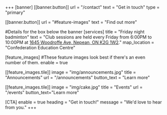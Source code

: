 +++
[banner]
  [[banner.button]]
      url = "/contact"
      text = "Get in touch"
      type = "primary"

  [[banner.button]]
      url = "#feature-images"
      text = "Find out more"

#Details for the box below the banner
[services]
  title = "Friday night badminton"
  text = "Club sessions are held every Friday from 6:00PM to 10:00PM at [1645 Woodroffe Ave, Nepean, ON K2G 1W2](https://www.google.ca/maps/place/Confederation+Education+Centre/@45.3285748,-75.7504288,17z/data=!4m6!3m5!1s0x4cce07742947966f:0x36f2fb29f33bb9f!8m2!3d45.3285711!4d-75.7478539!16s%2Fg%2F1hf3gv_wt?entry=ttu)."
  map_location = "Confederation Education Centre"


[feature_images]
#These feature images look best if there's an even number of them.
  enable = true

  [[feature_images.tile]]
    image = "img/announcements.jpg"
    title = "Announcements"
    url = "/announcements"
    button_text = "Learn more"

  [[feature_images.tile]]
    image = "img/cake.jpg"
    title = "Events"
    url = "/events"
    button_text="Learn more"

[CTA]
  enable = true
  heading = "Get in touch!"
  message = "We'd love to hear from you."
+++
